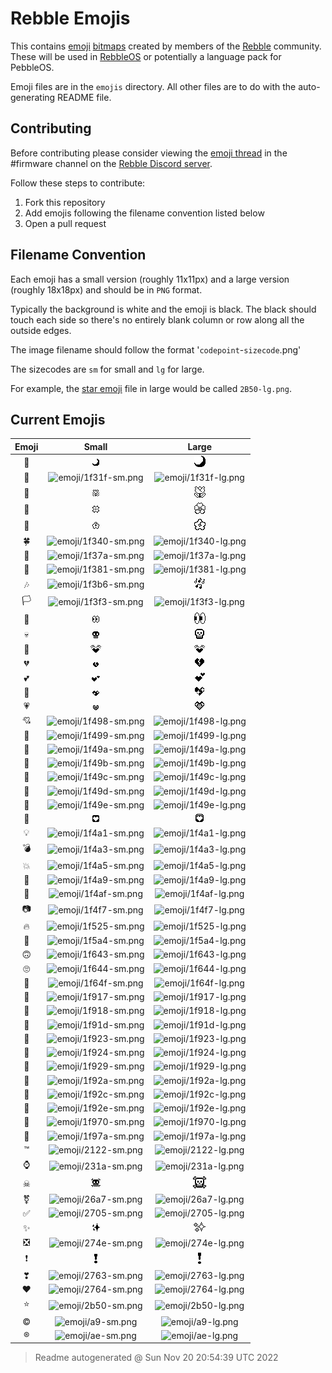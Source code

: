 # Rebble Emojis

This contains [emoji](https://en.wikipedia.org/wiki/Emoji) [bitmaps](https://en.wikipedia.org/wiki/Bitmap) created by members of the [Rebble](https://rebble.io/) community. These will be used in [RebbleOS](https://github.com/pebble-dev/RebbleOS) or potentially a language pack for PebbleOS.

Emoji files are in the `emojis` directory. All other files are to do with the auto-generating README file.

## Contributing

Before contributing please consider viewing the [emoji thread](https://discord.com/channels/221364737269694464/902868168660353046) in the \#firmware channel on the [Rebble Discord server](https://rebble.io/discord).

Follow these steps to contribute:

1. Fork this repository
1. Add emojis following the filename convention listed below
1. Open a pull request

## Filename Convention

Each emoji has a small version (roughly 11x11px) and a large version (roughly 18x18px) and should be in `PNG` format.

Typically the background is white and the emoji is black. The black should touch each side so there's no entirely blank column or row along all the outside edges.

The image filename should follow the format '`codepoint`-`sizecode`.png'

The sizecodes are `sm` for small and `lg` for large.

For example, the [star emoji](https://emojipedia.org/star) file in large would be called `2B50-lg.png`.

## Current Emojis

| Emoji | Small | Large |
|:-----:|:-----:|:-----:|
| 🌙 | ![emoji/1f319-sm.png](emoji/1f319-sm.png) | ![emoji/1f319-lg.png](emoji/1f319-lg.png) |
| 🌟 | ![emoji/1f31f-sm.png](emoji/1f31f-sm.png) | ![emoji/1f31f-lg.png](emoji/1f31f-lg.png) |
| 🌷 | ![emoji/1f337-sm.png](emoji/1f337-sm.png) | ![emoji/1f337-lg.png](emoji/1f337-lg.png) |
| 🌸 | ![emoji/1f338-sm.png](emoji/1f338-sm.png) | ![emoji/1f338-lg.png](emoji/1f338-lg.png) |
| 🌺 | ![emoji/1f33a-sm.png](emoji/1f33a-sm.png) | ![emoji/1f33a-lg.png](emoji/1f33a-lg.png) |
| 🍀 | ![emoji/1f340-sm.png](emoji/1f340-sm.png) | ![emoji/1f340-lg.png](emoji/1f340-lg.png) |
| 🍺 | ![emoji/1f37a-sm.png](emoji/1f37a-sm.png) | ![emoji/1f37a-lg.png](emoji/1f37a-lg.png) |
| 🎁 | ![emoji/1f381-sm.png](emoji/1f381-sm.png) | ![emoji/1f381-lg.png](emoji/1f381-lg.png) |
| 🎶 | ![emoji/1f3b6-sm.png](emoji/1f3b6-sm.png) | ![emoji/1f3b6-lg.png](emoji/1f3b6-lg.png) |
| 🏳 | ![emoji/1f3f3-sm.png](emoji/1f3f3-sm.png) | ![emoji/1f3f3-lg.png](emoji/1f3f3-lg.png) |
| 👀 | ![emoji/1f440-sm.png](emoji/1f440-sm.png) | ![emoji/1f440-lg.png](emoji/1f440-lg.png) |
| 💀 | ![emoji/1f480-sm.png](emoji/1f480-sm.png) | ![emoji/1f480-lg.png](emoji/1f480-lg.png) |
| 💓 | ![emoji/1f493-sm.png](emoji/1f493-sm.png) | ![emoji/1f493-lg.png](emoji/1f493-lg.png) |
| 💔 | ![emoji/1f494-sm.png](emoji/1f494-sm.png) | ![emoji/1f494-lg.png](emoji/1f494-lg.png) |
| 💕 | ![emoji/1f495-sm.png](emoji/1f495-sm.png) | ![emoji/1f495-lg.png](emoji/1f495-lg.png) |
| 💖 | ![emoji/1f496-sm.png](emoji/1f496-sm.png) | ![emoji/1f496-lg.png](emoji/1f496-lg.png) |
| 💗 | ![emoji/1f497-sm.png](emoji/1f497-sm.png) | ![emoji/1f497-lg.png](emoji/1f497-lg.png) |
| 💘 | ![emoji/1f498-sm.png](emoji/1f498-sm.png) | ![emoji/1f498-lg.png](emoji/1f498-lg.png) |
| 💙 | ![emoji/1f499-sm.png](emoji/1f499-sm.png) | ![emoji/1f499-lg.png](emoji/1f499-lg.png) |
| 💚 | ![emoji/1f49a-sm.png](emoji/1f49a-sm.png) | ![emoji/1f49a-lg.png](emoji/1f49a-lg.png) |
| 💛 | ![emoji/1f49b-sm.png](emoji/1f49b-sm.png) | ![emoji/1f49b-lg.png](emoji/1f49b-lg.png) |
| 💜 | ![emoji/1f49c-sm.png](emoji/1f49c-sm.png) | ![emoji/1f49c-lg.png](emoji/1f49c-lg.png) |
| 💝 | ![emoji/1f49d-sm.png](emoji/1f49d-sm.png) | ![emoji/1f49d-lg.png](emoji/1f49d-lg.png) |
| 💞 | ![emoji/1f49e-sm.png](emoji/1f49e-sm.png) | ![emoji/1f49e-lg.png](emoji/1f49e-lg.png) |
| 💟 | ![emoji/1f49f-sm.png](emoji/1f49f-sm.png) | ![emoji/1f49f-lg.png](emoji/1f49f-lg.png) |
| 💡 | ![emoji/1f4a1-sm.png](emoji/1f4a1-sm.png) | ![emoji/1f4a1-lg.png](emoji/1f4a1-lg.png) |
| 💣 | ![emoji/1f4a3-sm.png](emoji/1f4a3-sm.png) | ![emoji/1f4a3-lg.png](emoji/1f4a3-lg.png) |
| 💥 | ![emoji/1f4a5-sm.png](emoji/1f4a5-sm.png) | ![emoji/1f4a5-lg.png](emoji/1f4a5-lg.png) |
| 💩 | ![emoji/1f4a9-sm.png](emoji/1f4a9-sm.png) | ![emoji/1f4a9-lg.png](emoji/1f4a9-lg.png) |
| 💯 | ![emoji/1f4af-sm.png](emoji/1f4af-sm.png) | ![emoji/1f4af-lg.png](emoji/1f4af-lg.png) |
| 📷 | ![emoji/1f4f7-sm.png](emoji/1f4f7-sm.png) | ![emoji/1f4f7-lg.png](emoji/1f4f7-lg.png) |
| 🔥 | ![emoji/1f525-sm.png](emoji/1f525-sm.png) | ![emoji/1f525-lg.png](emoji/1f525-lg.png) |
| 🖤 | ![emoji/1f5a4-sm.png](emoji/1f5a4-sm.png) | ![emoji/1f5a4-lg.png](emoji/1f5a4-lg.png) |
| 🙃 | ![emoji/1f643-sm.png](emoji/1f643-sm.png) | ![emoji/1f643-lg.png](emoji/1f643-lg.png) |
| 🙄 | ![emoji/1f644-sm.png](emoji/1f644-sm.png) | ![emoji/1f644-lg.png](emoji/1f644-lg.png) |
| 🙏 | ![emoji/1f64f-sm.png](emoji/1f64f-sm.png) | ![emoji/1f64f-lg.png](emoji/1f64f-lg.png) |
| 🤗 | ![emoji/1f917-sm.png](emoji/1f917-sm.png) | ![emoji/1f917-lg.png](emoji/1f917-lg.png) |
| 🤘 | ![emoji/1f918-sm.png](emoji/1f918-sm.png) | ![emoji/1f918-lg.png](emoji/1f918-lg.png) |
| 🤝 | ![emoji/1f91d-sm.png](emoji/1f91d-sm.png) | ![emoji/1f91d-lg.png](emoji/1f91d-lg.png) |
| 🤣 | ![emoji/1f923-sm.png](emoji/1f923-sm.png) | ![emoji/1f923-lg.png](emoji/1f923-lg.png) |
| 🤤 | ![emoji/1f924-sm.png](emoji/1f924-sm.png) | ![emoji/1f924-lg.png](emoji/1f924-lg.png) |
| 🤩 | ![emoji/1f929-sm.png](emoji/1f929-sm.png) | ![emoji/1f929-lg.png](emoji/1f929-lg.png) |
| 🤪 | ![emoji/1f92a-sm.png](emoji/1f92a-sm.png) | ![emoji/1f92a-lg.png](emoji/1f92a-lg.png) |
| 🤬 | ![emoji/1f92c-sm.png](emoji/1f92c-sm.png) | ![emoji/1f92c-lg.png](emoji/1f92c-lg.png) |
| 🤮 | ![emoji/1f92e-sm.png](emoji/1f92e-sm.png) | ![emoji/1f92e-lg.png](emoji/1f92e-lg.png) |
| 🥰 | ![emoji/1f970-sm.png](emoji/1f970-sm.png) | ![emoji/1f970-lg.png](emoji/1f970-lg.png) |
| 🥺 | ![emoji/1f97a-sm.png](emoji/1f97a-sm.png) | ![emoji/1f97a-lg.png](emoji/1f97a-lg.png) |
| ™ | ![emoji/2122-sm.png](emoji/2122-sm.png) | ![emoji/2122-lg.png](emoji/2122-lg.png) |
| ⌚ | ![emoji/231a-sm.png](emoji/231a-sm.png) | ![emoji/231a-lg.png](emoji/231a-lg.png) |
| ☠ | ![emoji/2620-sm.png](emoji/2620-sm.png) | ![emoji/2620-lg.png](emoji/2620-lg.png) |
| ⚧ | ![emoji/26a7-sm.png](emoji/26a7-sm.png) | ![emoji/26a7-lg.png](emoji/26a7-lg.png) |
| ✅ | ![emoji/2705-sm.png](emoji/2705-sm.png) | ![emoji/2705-lg.png](emoji/2705-lg.png) |
| ✨ | ![emoji/2728-sm.png](emoji/2728-sm.png) | ![emoji/2728-lg.png](emoji/2728-lg.png) |
| ❎ | ![emoji/274e-sm.png](emoji/274e-sm.png) | ![emoji/274e-lg.png](emoji/274e-lg.png) |
| ❗ | ![emoji/2757-sm.png](emoji/2757-sm.png) | ![emoji/2757-lg.png](emoji/2757-lg.png) |
| ❣ | ![emoji/2763-sm.png](emoji/2763-sm.png) | ![emoji/2763-lg.png](emoji/2763-lg.png) |
| ❤ | ![emoji/2764-sm.png](emoji/2764-sm.png) | ![emoji/2764-lg.png](emoji/2764-lg.png) |
| ⭐ | ![emoji/2b50-sm.png](emoji/2b50-sm.png) | ![emoji/2b50-lg.png](emoji/2b50-lg.png) |
| © | ![emoji/a9-sm.png](emoji/a9-sm.png) | ![emoji/a9-lg.png](emoji/a9-lg.png) |
| ® | ![emoji/ae-sm.png](emoji/ae-sm.png) | ![emoji/ae-lg.png](emoji/ae-lg.png) |

> Readme autogenerated @ Sun Nov 20 20:54:39 UTC 2022

